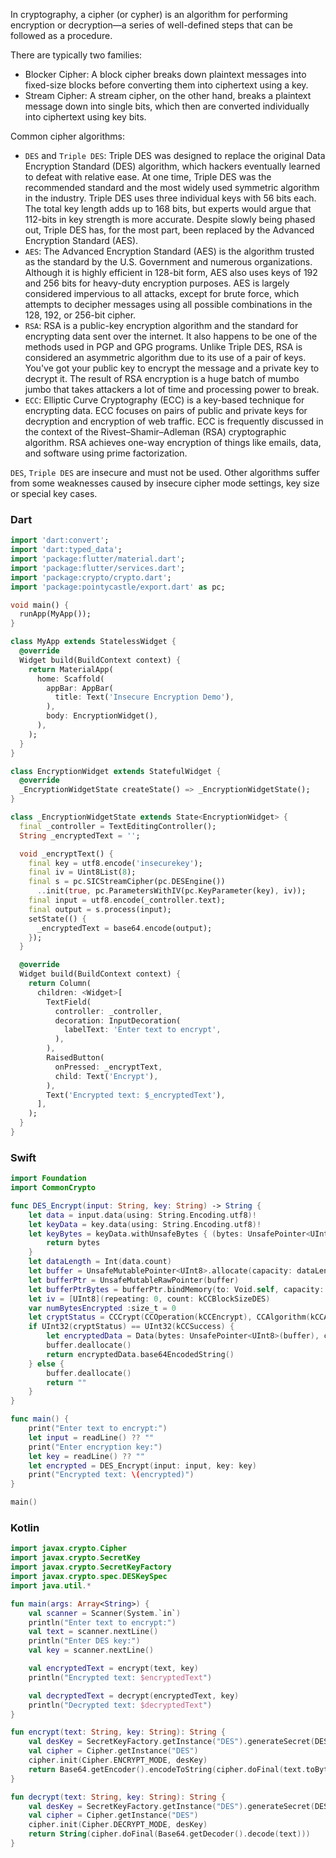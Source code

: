 In cryptography, a cipher (or cypher) is an algorithm for performing encryption or decryption—a series of well-defined
steps that can be followed as a procedure.

There are typically two families:

* Blocker Cipher: A block cipher breaks down plaintext messages into fixed-size blocks before converting them into
  ciphertext using a key.
* Stream Cipher: A stream cipher, on the other hand, breaks a plaintext message down into single bits, which then are
  converted individually into ciphertext using key bits.

Common cipher algorithms:

* `DES` and `Triple DES`: Triple DES was designed to replace the original Data Encryption Standard (DES) algorithm,
  which hackers eventually learned to defeat with relative ease. At one time, Triple DES was the recommended standard
  and the most widely used symmetric algorithm in the industry. Triple DES uses three individual keys with 56 bits each.
  The total key length adds up to 168 bits, but experts would argue that 112-bits in key strength is more accurate.
  Despite slowly being phased out, Triple DES has, for the most part, been replaced by the Advanced Encryption
  Standard (AES).
* `AES`: The Advanced Encryption Standard (AES) is the algorithm trusted as the standard by the U.S. Government and
  numerous organizations. Although it is highly efficient in 128-bit form, AES also uses keys of 192 and 256 bits for
  heavy-duty encryption purposes. AES is largely considered impervious to all attacks, except for brute force, which
  attempts to decipher messages using all possible combinations in the 128, 192, or 256-bit cipher.
* `RSA`: RSA is a public-key encryption algorithm and the standard for encrypting data sent over the internet. It also
  happens to be one of the methods used in PGP and GPG programs. Unlike Triple DES, RSA is considered an asymmetric
  algorithm due to its use of a pair of keys. You've got your public key to encrypt the message and a private key to
  decrypt it. The result of RSA encryption is a huge batch of mumbo jumbo that takes attackers a lot of time and
  processing power to break.
* `ECC`: Elliptic Curve Cryptography (ECC) is a key-based technique for encrypting data. ECC focuses on pairs of public
  and private keys for decryption and encryption of web traffic. ECC is frequently discussed in the context of the
  Rivest–Shamir–Adleman (RSA) cryptographic algorithm. RSA achieves one-way encryption of things like emails, data, and
  software using prime factorization.

`DES`, `Triple DES` are insecure and must not be used. Other algorithms suffer from some weaknesses caused by insecure
cipher mode settings, key size or special key cases.

### Dart

```dart
import 'dart:convert';
import 'dart:typed_data';
import 'package:flutter/material.dart';
import 'package:flutter/services.dart';
import 'package:crypto/crypto.dart';
import 'package:pointycastle/export.dart' as pc;

void main() {
  runApp(MyApp());
}

class MyApp extends StatelessWidget {
  @override
  Widget build(BuildContext context) {
    return MaterialApp(
      home: Scaffold(
        appBar: AppBar(
          title: Text('Insecure Encryption Demo'),
        ),
        body: EncryptionWidget(),
      ),
    );
  }
}

class EncryptionWidget extends StatefulWidget {
  @override
  _EncryptionWidgetState createState() => _EncryptionWidgetState();
}

class _EncryptionWidgetState extends State<EncryptionWidget> {
  final _controller = TextEditingController();
  String _encryptedText = '';

  void _encryptText() {
    final key = utf8.encode('insecurekey');
    final iv = Uint8List(8);
    final s = pc.SICStreamCipher(pc.DESEngine())
      ..init(true, pc.ParametersWithIV(pc.KeyParameter(key), iv));
    final input = utf8.encode(_controller.text);
    final output = s.process(input);
    setState(() {
      _encryptedText = base64.encode(output);
    });
  }

  @override
  Widget build(BuildContext context) {
    return Column(
      children: <Widget>[
        TextField(
          controller: _controller,
          decoration: InputDecoration(
            labelText: 'Enter text to encrypt',
          ),
        ),
        RaisedButton(
          onPressed: _encryptText,
          child: Text('Encrypt'),
        ),
        Text('Encrypted text: $_encryptedText'),
      ],
    );
  }
}
```

### Swift

```swift
import Foundation
import CommonCrypto

func DES_Encrypt(input: String, key: String) -> String {
    let data = input.data(using: String.Encoding.utf8)!
    let keyData = key.data(using: String.Encoding.utf8)!
    let keyBytes = keyData.withUnsafeBytes { (bytes: UnsafePointer<UInt8>) -> UnsafePointer<UInt8> in
        return bytes
    }
    let dataLength = Int(data.count)
    let buffer = UnsafeMutablePointer<UInt8>.allocate(capacity: dataLength + kCCBlockSizeDES)
    let bufferPtr = UnsafeMutableRawPointer(buffer)
    let bufferPtrBytes = bufferPtr.bindMemory(to: Void.self, capacity: dataLength)
    let iv = [UInt8](repeating: 0, count: kCCBlockSizeDES)
    var numBytesEncrypted :size_t = 0
    let cryptStatus = CCCrypt(CCOperation(kCCEncrypt), CCAlgorithm(kCCAlgorithmDES), CCOptions(kCCOptionPKCS7Padding), keyBytes, kCCKeySizeDES, iv, data.bytes, dataLength, bufferPtrBytes, dataLength + kCCBlockSizeDES, &numBytesEncrypted)
    if UInt32(cryptStatus) == UInt32(kCCSuccess) {
        let encryptedData = Data(bytes: UnsafePointer<UInt8>(buffer), count: numBytesEncrypted)
        buffer.deallocate()
        return encryptedData.base64EncodedString()
    } else {
        buffer.deallocate()
        return ""
    }
}

func main() {
    print("Enter text to encrypt:")
    let input = readLine() ?? ""
    print("Enter encryption key:")
    let key = readLine() ?? ""
    let encrypted = DES_Encrypt(input: input, key: key)
    print("Encrypted text: \(encrypted)")
}

main()
```

### Kotlin

```kotlin
import javax.crypto.Cipher
import javax.crypto.SecretKey
import javax.crypto.SecretKeyFactory
import javax.crypto.spec.DESKeySpec
import java.util.*

fun main(args: Array<String>) {
    val scanner = Scanner(System.`in`)
    println("Enter text to encrypt:")
    val text = scanner.nextLine()
    println("Enter DES key:")
    val key = scanner.nextLine()

    val encryptedText = encrypt(text, key)
    println("Encrypted text: $encryptedText")

    val decryptedText = decrypt(encryptedText, key)
    println("Decrypted text: $decryptedText")
}

fun encrypt(text: String, key: String): String {
    val desKey = SecretKeyFactory.getInstance("DES").generateSecret(DESKeySpec(key.toByteArray()))
    val cipher = Cipher.getInstance("DES")
    cipher.init(Cipher.ENCRYPT_MODE, desKey)
    return Base64.getEncoder().encodeToString(cipher.doFinal(text.toByteArray()))
}

fun decrypt(text: String, key: String): String {
    val desKey = SecretKeyFactory.getInstance("DES").generateSecret(DESKeySpec(key.toByteArray()))
    val cipher = Cipher.getInstance("DES")
    cipher.init(Cipher.DECRYPT_MODE, desKey)
    return String(cipher.doFinal(Base64.getDecoder().decode(text)))
}
```

